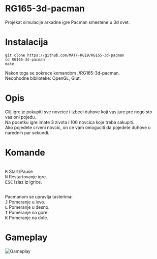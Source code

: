 # RG165-3d-pacman
Projekat simulacije arkadne igre Pacman smestene u 3d svet.
# Instalacija

```shell
git clone https://github.com/MATF-RG19/RG165-3d-pacman
cd RG165-3d-pacman
make
```
Nakon toga se pokrece komandom ./RG165-3d-pacman.<br>
Neophodne biblioteke: OpenGL, Glut.<br>

# Opis
Cilj igre je pokupiti sve novcice i izbeci duhove koji vas jure pre nego sto vas oni pojedu.<br> Na pocetku igre imate 3 zivota i 106 novcica koje treba sakupiti.<br>
Ako pojedete crveni novcic, on ce vam omoguciti da pojedete duhove u narednih par sekundi.<br>

# Komande

<br>
<kbd>R</kbd> Start/Pause<br>
<kbd>N</kbd> Restartovanje igre.<br>
<kbd>ESC</kbd> Izlaz iz igrice.

<br>Pacmanom se upravlja tasterima:<br>
<kbd>J</kbd> Pomeranje u levo.<br>
<kbd>L</kbd> Pomeranje u desno.<br>
<kbd>I</kbd> Pomeranje na gore.<br>
<kbd>K</kbd> Pomeranje na dole.<br>

# Gameplay
![Gameplay](https://github.com/MATF-RG19/RG165-3d-pacman/blob/master/Screenshots/nedelja5.gif)

  


